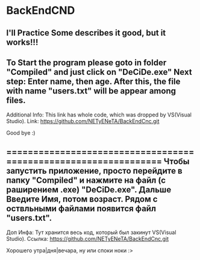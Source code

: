 # BackEndCND
I'll Practice
Some describes it good, but it works!!!
----------------------------------------------------------------
To Start the program please goto in folder "Compiled" and just click on "DeCiDe.exe"
Next step: Enter name, then age.
After this, the file with name "users.txt" will be appear among files.
----------------------------------------------------------------
Additional Info: 
This link has whole code, which was dropped by VS(Visual Studio).
Link: https://github.com/NETyENeTA/BackEndCnc.git

Good bye :)

================================================================
Чтобы запустить приложение, просто перейдите в папку "Compiled" и нажмите на файл (с раширением .exe) "DeCiDe.exe".
Дальше Введите Имя, потом возраст.
Рядом с оствльными файлами появится файл "users.txt".
----------------------------------------------------------------
Доп Инфа:
Тут хранится весь код, который был закинут VS(Visual Studio).
Ссылка: https://github.com/NETyENeTA/BackEndCnc.git

Хорошего утра|дня|вечара, ну или споки ноки :>
